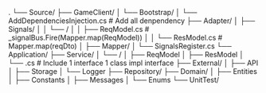 .
└── Source/
    ├── GameClient/
    │   └── Bootstrap/
    │       └── AddDependenciesInjection.cs   # Add all denpendency
    ├── Adapter/
    │   ├── Signals/ 
    │   │   └── <ServiceName>/
    │   │       ├── ReqModel.cs # _signalBus.Fire(Mapper.map<ReqDto>(ReqModel))
    │   │       └── ResModel.cs # Mapper.map<ResModel>(reqDto)
    │   ├── Mapper/
    │   └── SignalsRegister.cs
    └── Application/
        ├── Service/
        │   └── <ServiceName>/
        │       ├── ReqModel
        │       ├── ResModel
        │       └── <ServiceName>.cs # Include 1 interface 1 class impl interface
        ├── External/
        │   ├── API
        │   ├── Storage
        │   └── Logger
        ├── Repository/
        ├── Domain/
        │   ├── Entities
        │   ├── Constants
        │   ├── Messages
        │   └── Enums
        └── UnitTest/

